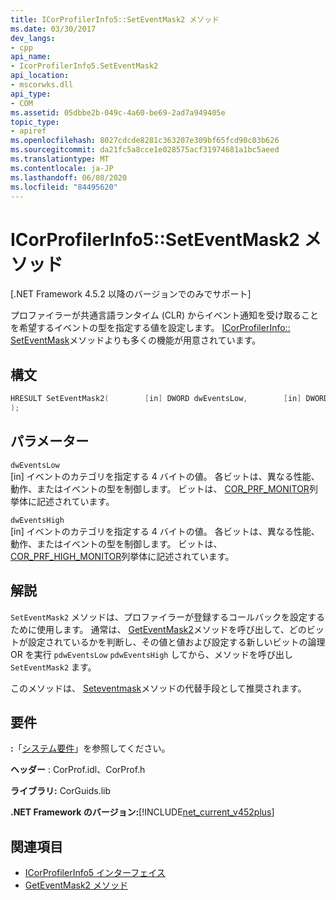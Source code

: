 ```yaml
---
title: ICorProfilerInfo5::SetEventMask2 メソッド
ms.date: 03/30/2017
dev_langs:
- cpp
api_name:
- IcorProfilerInfo5.SetEventMask2
api_location:
- mscorwks.dll
api_type:
- COM
ms.assetid: 05dbbe2b-049c-4a60-be69-2ad7a949405e
topic_type:
- apiref
ms.openlocfilehash: 8027cdcde8281c363207e309bf65fcd90c03b626
ms.sourcegitcommit: da21fc5a8cce1e028575acf31974681a1bc5aeed
ms.translationtype: MT
ms.contentlocale: ja-JP
ms.lasthandoff: 06/08/2020
ms.locfileid: "84495620"
---
```

# <a name="icorprofilerinfo5seteventmask2-method"></a>ICorProfilerInfo5::SetEventMask2 メソッド
[.NET Framework 4.5.2 以降のバージョンでのみでサポート]  
  
 プロファイラーが共通言語ランタイム (CLR) からイベント通知を受け取ることを希望するイベントの型を指定する値を設定します。 [ICorProfilerInfo:: SetEventMask](icorprofilerinfo-seteventmask-method.md)メソッドよりも多くの機能が用意されています。  
  
## <a name="syntax"></a>構文  
  
```cpp
HRESULT SetEventMask2(        [in] DWORD dwEventsLow,        [in] DWORD dwEventsHigh  
);  
```  
  
## <a name="parameters"></a>パラメーター  
 `dwEventsLow`  
 [in] イベントのカテゴリを指定する 4 バイトの値。 各ビットは、異なる性能、動作、またはイベントの型を制御します。 ビットは、 [COR_PRF_MONITOR](cor-prf-monitor-enumeration.md)列挙体に記述されています。  
  
 `dwEventsHigh`  
 [in] イベントのカテゴリを指定する 4 バイトの値。  各ビットは、異なる性能、動作、またはイベントの型を制御します。 ビットは、 [COR_PRF_HIGH_MONITOR](cor-prf-high-monitor-enumeration.md)列挙体に記述されています。  
  
## <a name="remarks"></a>解説  
 `SetEventMask2` メソッドは、プロファイラーが登録するコールバックを設定するために使用します。 通常は、 [GetEventMask2](icorprofilerinfo5-geteventmask2-method.md)メソッドを呼び出して、どのビットが設定されているかを判断し、その値と値および設定する新しいビットの論理 OR を実行 `pdwEventsLow` `pdwEventsHigh` してから、メソッドを呼び出し `SetEventMask2` ます。  
  
 このメソッドは、 [Seteventmask](icorprofilerinfo-seteventmask-method.md)メソッドの代替手段として推奨されます。  
  
## <a name="requirements"></a>要件  
 **:**「[システム要件](../../get-started/system-requirements.md)」を参照してください。  
  
 **ヘッダー** : CorProf.idl、CorProf.h  
  
 **ライブラリ:** CorGuids.lib  
  
 **.NET Framework のバージョン:**[!INCLUDE[net_current_v452plus](../../../../includes/net-current-v452plus-md.md)]  
  
## <a name="see-also"></a>関連項目

- [ICorProfilerInfo5 インターフェイス](icorprofilerinfo5-interface.md)
- [GetEventMask2 メソッド](icorprofilerinfo5-geteventmask2-method.md)
